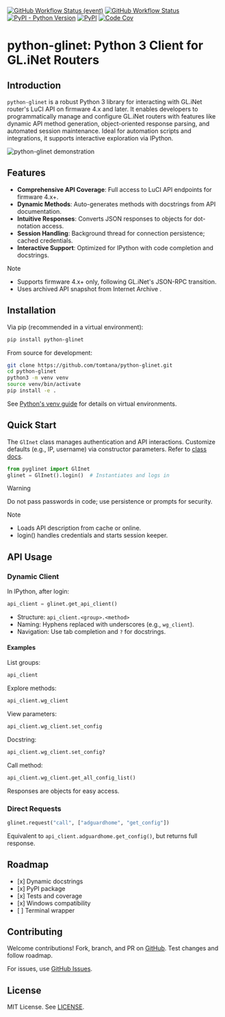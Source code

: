 [![GitHub Workflow Status
(event)](https://img.shields.io/github/actions/workflow/status/tomtana/python-glinet/python-tests.yml?branch=main&label=tests)](https://github.com/tomtana/python-glinet/actions/workflows/python-tests.yml)
[![GitHub Workflow Status](https://img.shields.io/github/actions/workflow/status/tomtana/python-glinet/build_deploy_pages.yml?branch=main&label=docs)](https://tomtana.github.io/python-glinet/)
[![PyPI - Python
Version](https://img.shields.io/pypi/pyversions/python-glinet)](https://pypi.org/project/python-glinet)
[![PyPI](https://img.shields.io/pypi/v/python-glinet)](https://pypi.org/project/python-glinet)
[![Code
Cov](https://codecov.io/gh/tomtana/python-glinet/branch/main/graph/badge.svg?token=976L8ESH8K)](https://codecov.io/gh/tomtana/python-glinet)

# python-glinet: Python 3 Client for GL.iNet Routers

## Introduction

`python-glinet` is a robust Python 3 library for interacting with
GL.iNet router\'s LuCI API on firmware 4.x and later. It enables
developers to programmatically manage and configure GL.iNet routers with
features like dynamic API method generation, object-oriented response
parsing, and automated session maintenance. Ideal for automation scripts
and integrations, it supports interactive exploration via IPython.

![python-glinet demonstration](https://github.com/tomtana/python-glinet/raw/main/resources/python_glinet_demo.gif)

## Features

-   **Comprehensive API Coverage**: Full access to LuCI API endpoints
    for firmware 4.x+.
-   **Dynamic Methods**: Auto-generates methods with docstrings from API
    documentation.
-   **Intuitive Responses**: Converts JSON responses to objects for
    dot-notation access.
-   **Session Handling**: Background thread for connection persistence;
    cached credentials.
-   **Interactive Support**: Optimized for IPython with code completion
    and docstrings.

> [!NOTE]
> - Supports firmware 4.x+ only, following GL.iNet's JSON-RPC transition.
> - Uses archived API snapshot from Internet Archive .

## Installation

Via pip (recommended in a virtual environment):

``` bash
pip install python-glinet
```

From source for development:

``` bash
git clone https://github.com/tomtana/python-glinet.git
cd python-glinet
python3 -m venv venv
source venv/bin/activate
pip install -e .
```

See [Python\'s venv guide](https://docs.python.org/3/tutorial/venv.html)
for details on virtual environments.

## Quick Start

The `GlInet` class manages authentication and API interactions.
Customize defaults (e.g., IP, username) via constructor parameters.
Refer to [class
docs](https://tomtana.github.io/python-glinet/glinet.html).

``` python
from pyglinet import GlInet
glinet = GlInet().login()  # Instantiates and logs in
```

> [!WARNING]
> Do not pass passwords in code; use persistence or prompts for security.

> [!NOTE]
> - Loads API description from cache or online.
> - login() handles credentials and starts session keeper.

## API Usage

### Dynamic Client

In IPython, after login:

``` python
api_client = glinet.get_api_client()
```

-   Structure: `api_client.<group>.<method>`
-   Naming: Hyphens replaced with underscores (e.g., `wg_client`).
-   Navigation: Use tab completion and `?` for docstrings.

#### Examples

List groups:

``` python
api_client
```

Explore methods:

``` python
api_client.wg_client
```

View parameters:

``` python
api_client.wg_client.set_config
```

Docstring:

``` python
api_client.wg_client.set_config?
```

Call method:

``` python
api_client.wg_client.get_all_config_list()
```

Responses are objects for easy access.

### Direct Requests

``` python
glinet.request("call", ["adguardhome", "get_config"])
```

Equivalent to `api_client.adguardhome.get_config()`, but returns full
response.

## Roadmap

-   \[x\] Dynamic docstrings
-   \[x\] PyPI package
-   \[x\] Tests and coverage
-   \[x\] Windows compatibility
-   \[ \] Terminal wrapper

## Contributing

Welcome contributions! Fork, branch, and PR on
[GitHub](https://github.com/tomtana/python-glinet). Test changes and
follow roadmap.

For issues, use [GitHub
Issues](https://github.com/tomtana/python-glinet/issues).

## License

MIT License. See
[LICENSE](https://github.com/tomtana/python-glinet/blob/main/LICENSE).
